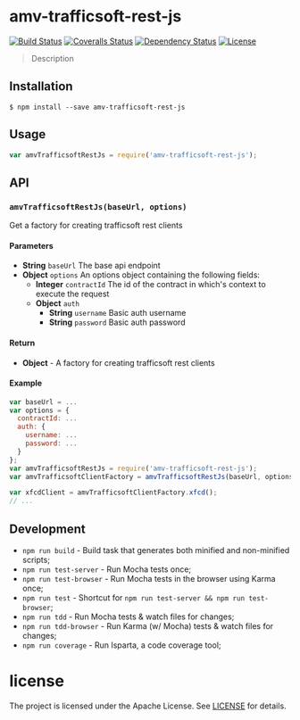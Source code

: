# amv-trafficsoft-rest-js
[![Build Status][travis-image]][travis-url]
[![Coveralls Status][coveralls-image]][coveralls-url]
[![Dependency Status][depstat-image]][depstat-url]
[![License](https://img.shields.io/github/license/amvnetworks/amv-trafficsoft-rest-js.svg?maxAge=2592000)](https://github.com/amvnetworks/amv-trafficsoft-rest-js/blob/master/LICENSE)


> Description

## Installation
```
$ npm install --save amv-trafficsoft-rest-js
```

## Usage
```js
var amvTrafficsoftRestJs = require('amv-trafficsoft-rest-js');
```

## API

### `amvTrafficsoftRestJs(baseUrl, options)`
Get a factory for creating trafficsoft rest clients

#### Parameters
- **String** `baseUrl` The base api endpoint
- **Object** `options` An options object containing the following fields:
  - **Integer** `contractId` The id of the contract in which's context to execute the request
  - **Object** `auth`
    - **String** `username` Basic auth username
    - **String** `password` Basic auth password

#### Return
- **Object** - A factory for creating trafficsoft rest clients

#### Example
```js
var baseUrl = ...
var options = {
  contractId: ...
  auth: {
    username: ...
    password: ...
  }
};
var amvTrafficsoftRestJs = require('amv-trafficsoft-rest-js');
var amvTrafficsoftClientFactory = amvTrafficsoftRestJs(baseUrl, options);

var xfcdClient = amvTrafficsoftClientFactory.xfcd();
// ...
```

## Development
- `npm run build` - Build task that generates both minified and non-minified scripts;
- `npm run test-server` - Run Mocha tests once;
- `npm run test-browser` - Run Mocha tests in the browser using Karma once;
- `npm run test` - Shortcut for `npm run test-server && npm run test-browser`;
- `npm run tdd` - Run Mocha tests & watch files for changes;
- `npm run tdd-browser` - Run Karma (w/ Mocha) tests & watch files for changes;
- `npm run coverage` - Run Isparta, a code coverage tool;


# license
The project is licensed under the Apache License. See [LICENSE](LICENSE) for details.

[travis-url]: https://travis-ci.org/amvnetworks/amv-trafficsoft-rest-js
[travis-image]: https://img.shields.io/travis/amvnetworks/amv-trafficsoft-rest-js.svg?style=flat-square

[coveralls-url]: https://coveralls.io/r/amvnetworks/amv-trafficsoft-rest-js
[coveralls-image]: https://img.shields.io/coveralls/amvnetworks/amv-trafficsoft-rest-js.svg?style=flat-square

[depstat-url]: https://david-dm.org/amvnetworks/amv-trafficsoft-rest-js
[depstat-image]: https://david-dm.org/amvnetworks/amv-trafficsoft-rest-js.svg?style=flat-square
